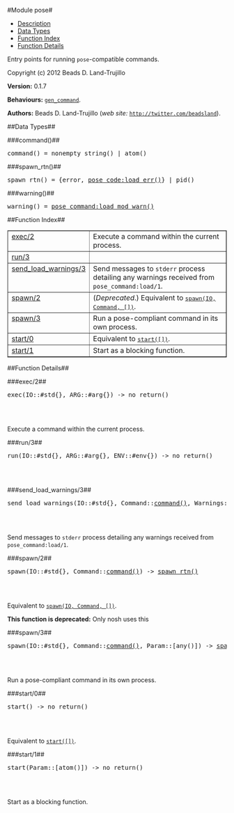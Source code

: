 

#Module pose#

* [Description](#description)
* [Data Types](#types)
* [Function Index](#index)
* [Function Details](#functions)


Entry points for running `pose`-compatible commands.

Copyright (c) 2012 Beads D. Land-Trujillo

__Version:__ 0.1.7

__Behaviours:__ [`gen_command`](gen_command.md).

__Authors:__ Beads D. Land-Trujillo (_web site:_ [`http://twitter.com/beadsland`](http://twitter.com/beadsland)).
<a name="types"></a>

##Data Types##




###<a name="type-command">command()</a>##



<pre>command() = nonempty_string() | atom()</pre>



###<a name="type-spawn_rtn">spawn_rtn()</a>##



<pre>spawn_rtn() = {error, <a href="pose_code.md#type-load_err">pose_code:load_err()</a>} | pid()</pre>



###<a name="type-warning">warning()</a>##



<pre>warning() = <a href="pose_command.md#type-load_mod_warn">pose_command:load_mod_warn()</a></pre>
<a name="index"></a>

##Function Index##


<table width="100%" border="1" cellspacing="0" cellpadding="2" summary="function index"><tr><td valign="top"><a href="#exec-2">exec/2</a></td><td>Execute a command within the current process.</td></tr><tr><td valign="top"><a href="#run-3">run/3</a></td><td></td></tr><tr><td valign="top"><a href="#send_load_warnings-3">send_load_warnings/3</a></td><td>Send messages to <code>stderr</code> process detailing any warnings received
from <code>pose_command:load/1</code>.</td></tr><tr><td valign="top"><a href="#spawn-2">spawn/2</a></td><td>(<em>Deprecated</em>.) Equivalent to <a href="#spawn-3"><tt>spawn(IO, Command, [])</tt></a>.</td></tr><tr><td valign="top"><a href="#spawn-3">spawn/3</a></td><td>Run a pose-compliant command in its own process.</td></tr><tr><td valign="top"><a href="#start-0">start/0</a></td><td>Equivalent to <a href="#start-1"><tt>start([])</tt></a>.</td></tr><tr><td valign="top"><a href="#start-1">start/1</a></td><td>Start as a blocking function.</td></tr></table>


<a name="functions"></a>

##Function Details##

<a name="exec-2"></a>

###exec/2##


<pre>exec(IO::#std{}, ARG::#arg{}) -&gt; no_return()</pre>
<br></br>


Execute a command within the current process.<a name="run-3"></a>

###run/3##


<pre>run(IO::#std{}, ARG::#arg{}, ENV::#env{}) -&gt; no_return()</pre>
<br></br>


<a name="send_load_warnings-3"></a>

###send_load_warnings/3##


<pre>send_load_warnings(IO::#std{}, Command::<a href="#type-command">command()</a>, Warnings::[<a href="#type-warning">warning()</a>]) -> ok</pre>
<br></br>


Send messages to `stderr` process detailing any warnings received
from `pose_command:load/1`.<a name="spawn-2"></a>

###spawn/2##


<pre>spawn(IO::#std{}, Command::<a href="#type-command">command()</a>) -> <a href="#type-spawn_rtn">spawn_rtn()</a></pre>
<br></br>


Equivalent to [`spawn(IO, Command, [])`](#spawn-3).

__This function is deprecated:__ Only nosh uses this<a name="spawn-3"></a>

###spawn/3##


<pre>spawn(IO::#std{}, Command::<a href="#type-command">command()</a>, Param::[any()]) -> <a href="#type-spawn_rtn">spawn_rtn()</a></pre>
<br></br>


Run a pose-compliant command in its own process.<a name="start-0"></a>

###start/0##


<pre>start() -&gt; no_return()</pre>
<br></br>


Equivalent to [`start([])`](#start-1).<a name="start-1"></a>

###start/1##


<pre>start(Param::[atom()]) -&gt; no_return()</pre>
<br></br>


Start as a blocking function.